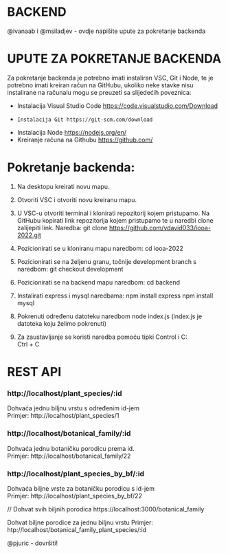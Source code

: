 # BACKEND

@ivanaab i @msiladjev - ovdje napišite upute za pokretanje backenda

# UPUTE ZA POKRETANJE BACKENDA
Za pokretanje backenda je potrebno imati instaliran VSC, Git i Node, te je potrebno imati kreiran račun na GitHubu, ukoliko neke stavke nisu instalirane na računalu mogu se preuzeti sa slijedećih poveznica:
  -	  Instalacija Visual Studio Code https://code.visualstudio.com/Download 
  - 	Instalacija Git https://git-scm.com/download 
  -	  Instalacija Node https://nodejs.org/en/ 
  -	  Kreiranje računa na Githubu https://github.com/ 
 
# Pokretanje backenda:
1.	Na desktopu kreirati novu mapu.
2.	Otvoriti VSC i otvoriti novu kreiranu mapu.
3.	U VSC-u otvoriti terminal i klonirati repozitorij kojem pristupamo. Na GitHubu kopirati link repozitorija kojem pristupamo te u naredbi clone zalijepiti link. Naredba:
        git clone https://github.com/vdavid033/iooa-2022.git
4.	Pozicionirati se u kloniranu mapu naredbom:
        cd iooa-2022
5.	Pozicionirati se na željenu granu, točnije development branch s naredbom:
      git checkout development
6.	Pozicionirati se na backend mapu naredbom:
      cd backend
7.	Instalirati express i mysql naredbama:
      npm install express
      npm install mysql
8.	Pokrenuti određenu datoteku naredbom 
      node index.js
(index.js je datoteka koju želimo pokrenuti)
 
9.	Za zaustavljanje se koristi naredba pomoću tipki Control i C:  
      Ctrl + C


# REST API

### http://localhost/plant_species/:id
Dohvaća jednu biljnu vrstu s određenim id-jem  
Primjer: http://localhost/plant_species/1 


### http://localhost/botanical_family/:id
Dohvaća jednu botaničku porodicu prema id.<br/>
Primjer: http://localhost/botanical_family/22

### http://localhost/plant_species_by_bf/:id

Dohvaća biljne vrste za botaničku porodicu s id-jem  
Primjer: http://localhost/plant_species_by_bf/22

// Dohvat svih biljnih porodica https://localhost:3000/botanical_family


Dohvat biljne porodice za jednu biljnu vrstu
Primjer: htp://localhost/botanical_family_plant_species/:id

@pjuric - dovršiti!
